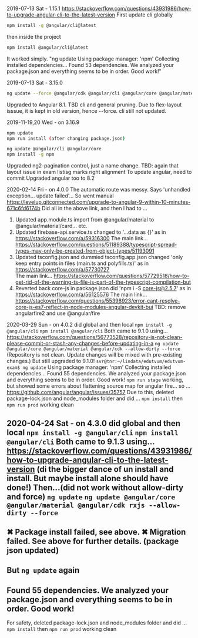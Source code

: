 2019-07-13 Sat - 1.15.1
https://stackoverflow.com/questions/43931986/how-to-upgrade-angular-cli-to-the-latest-version
First update cli globally
```sh
npm install -g @angular/cli@latest
```
then inside the project
```sh
npm install @angular/cli@latest
```
It worked simply.
"ng update
Using package manager: 'npm'
Collecting installed dependencies...
Found 53 dependencies.
    We analyzed your package.json and everything seems to be in order. Good work!"


2019-07-13 Sat - 3.15.0
```sh
ng update --force @angular/cdk @angular/cli @angular/core @angular/material
```
Upgraded to Angular 8.1. TBD cli and general pruning.
Due to flex-layout isssue, it is kept in old version, hence --force.
cli still not updated. 


2019-11-19,20 Wed - on 3.16.9
```sh
npm update
npm run install (after changing package.json)

ng update @angular/cli @angular/core
npm install -g npm 
```
Upgraded ng2-pagination control, just a name change.
TBD: again that layout issue in exam listisg marks right alignment
To update angular, need to commit
Upgraded angular too to 8.2


2020-02-14 Fri - on 4.0.0
The automatic route was messy. Says 'unhandled exception... update failed'...
So went manual
https://levelup.gitconnected.com/upgrade-to-angular-9-within-10-minutes-671c6fd6174b
Did all in the above link, and then I had to ...
1. Updated app.module.ts
    import from @angular/material to @angular/material/card... etc.
2. Updated firebase-api.service.ts
    changed to '...data as {}' as in https://stackoverflow.com/a/59316300
    The main link...
    https://stackoverflow.com/questions/51189388/typescript-spread-types-may-only-be-created-from-object-types/51193091
3. Updated tsconfig.json and dummied tsconfig.app.json
    changed 'only keep entry points in files (main.ts and polyfills.ts)'
    as in https://stackoverflow.com/a/57730727  
    The main link...
    https://stackoverflow.com/questions/57729518/how-to-get-rid-of-the-warning-ts-file-is-part-of-the-typescript-compilation-but
4. Reverted back core-js in package.json
    did 'npm i -S core-js@2.5.7' as in https://stackoverflow.com/a/56125576
    The main link...
    https://stackoverflow.com/questions/55398923/error-cant-resolve-core-js-es7-reflect-in-node-modules-angular-devkit-bui
TBD: remove angularfire2 and use @angular/fire

2020-03-29 Sun - on 4.0.2
did global and then local
`npm install -g @angular/cli`
`npm install @angular/cli`
Both came to 9.1.0
using...
https://stackoverflow.com/questions/56773528/repository-is-not-clean-please-commit-or-stash-any-changes-before-updating-in-a
`ng update @angular/core @angular/material @angular/cdk --allow-dirty --force`
(Repository is not clean. Update changes will be mixed with pre-existing changes.)
But still upgraded to 9.1.0!
`svr@tnr:~/lindata/edutvum/edutvum-exam$ ng update`
  Using package manager: 'npm'
  Collecting installed dependencies...
  Found 55 dependencies.
      We analyzed your package.json and everything seems to be in order. Good work!
`npm run stage`
working, but showed some errors about flattening source map for angular fire... so ...
https://github.com/angular/angular/issues/35757
Due to this, deleted package-lock.json and node_modules folder and did ...
`npm install`
then
`npm run prod`
working clean

2020-04-24 Sat - on 4.3.0
did global and then local
`npm install -g @angular/cli`
`npm install @angular/cli`
Both came to 9.1.3
using...
https://stackoverflow.com/questions/43931986/how-to-upgrade-angular-cli-to-the-latest-version
(di the bigger dance of un install and install. But maybe install alone should have done!)
Then...(did not work without allow-dirty and force)
`ng update`
`ng update @angular/core @angular/material @angular/cdk rxjs --allow-dirty --force`
---
✖ Package install failed, see above.
✖ Migration failed. See above for further details.
(package json updated)
---
But `ng update` again
---
Found 55 dependencies.
    We analyzed your package.json and everything seems to be in order. Good work!
---
For safety, deleted package-lock.json and node_modules folder and did ...
`npm install`
then
`npm run prod`
working clean
